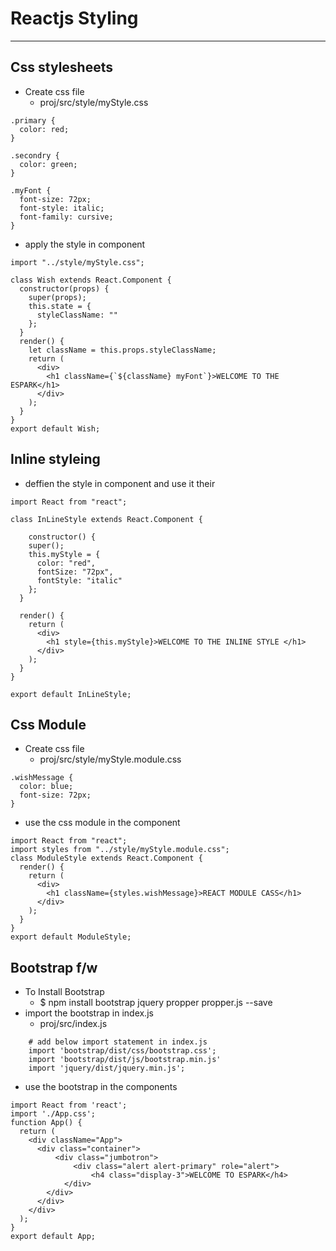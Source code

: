 # Reactjs Styling 

---

## Css stylesheets 
* Create css file 
	* proj/src/style/myStyle.css
	
```
.primary {
  color: red;
}

.secondry {
  color: green;
}

.myFont {
  font-size: 72px;
  font-style: italic;
  font-family: cursive;
}
```

* apply the style in component 
```
import "../style/myStyle.css";

class Wish extends React.Component {
  constructor(props) {
    super(props);
    this.state = {
      styleClassName: ""
    };
  }
  render() {
    let className = this.props.styleClassName;
    return (
      <div>
        <h1 className={`${className} myFont`}>WELCOME TO THE ESPARK</h1>
      </div>
    );
  }
}
export default Wish;
```


## Inline styleing
* deffien the style in component and use it their 
```
import React from "react";

class InLineStyle extends React.Component {
  
    constructor() {
    super();
    this.myStyle = {
      color: "red",
      fontSize: "72px",
      fontStyle: "italic"
    };
  }

  render() {
    return (
      <div>
        <h1 style={this.myStyle}>WELCOME TO THE INLINE STYLE </h1>
      </div>
    );
  }
}

export default InLineStyle;
```

## Css Module 
* Create css file 
	* proj/src/style/myStyle.module.css
```
.wishMessage {
  color: blue;
  font-size: 72px;
}
```
* use the css module in the component 
```
import React from "react";
import styles from "../style/myStyle.module.css";
class ModuleStyle extends React.Component {
  render() {
    return (
      <div>
        <h1 className={styles.wishMessage}>REACT MODULE CASS</h1>
      </div>
    );
  }
}
export default ModuleStyle;
```


## Bootstrap f/w 
* To Install Bootstrap
	* $ npm install bootstrap jquery propper propper.js --save
* import the bootstrap in index.js
	* proj/src/index.js
```
	# add below import statement in index.js 
	import 'bootstrap/dist/css/bootstrap.css';
	import 'bootstrap/dist/js/bootstrap.min.js'
	import 'jquery/dist/jquery.min.js';
```

* use the bootstrap in the components 
```
import React from 'react';
import './App.css';
function App() {
  return (
    <div className="App">
      <div class="container">
          <div class="jumbotron">
              <div class="alert alert-primary" role="alert">
                  <h4 class="display-3">WELCOME TO ESPARK</h4>
            </div>
        </div>
      </div>
    </div>
  );
}
export default App;
```

